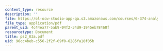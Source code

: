 ```yaml
---
content_type: resource
description: ''
file: https://ol-ocw-studio-app-qa.s3.amazonaws.com/courses/6-374-analysis-and-design-of-digital-integrated-circuits-fall-2003/96cc4bebc5562f2f09f06285fa18f05b_ps2_03a.pdf
file_type: application/pdf
parent_uid: 4c44ea77-5ab9-04f2-34d9-1945eb78460f
resourcetype: Document
title: ps2_03a.pdf
uid: 96cc4beb-c556-2f2f-09f0-6285fa18f05b
---
```

